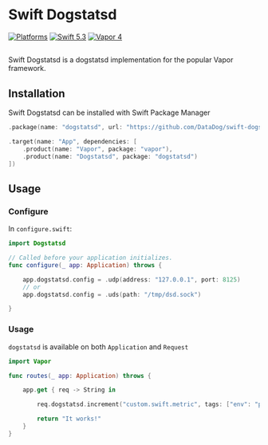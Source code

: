 # Swift Dogstatsd
[![Platforms](https://img.shields.io/badge/platforms-macOS%2010.15%20|%20Ubuntu%2016.04%20LTS-ff0000.svg?style=flat)](http://cocoapods.org/pods/FASwift)
[![Swift 5.3](https://img.shields.io/badge/swift-5.3-orange.svg?style=flat)](http://swift.org)
[![Vapor 4](https://img.shields.io/badge/vapor-4.0-blue.svg?style=flat)](https://vapor.codes)

##

Swift Dogstatsd is a dogstatsd implementation for the popular Vapor framework. 


## Installation
Swift Dogstatsd can be installed with Swift Package Manager

```swift
.package(name: "dogstatsd", url: "https://github.com/DataDog/swift-dogstatsd.git", .branch("master")),

.target(name: "App", dependencies: [
    .product(name: "Vapor", package: "vapor"),
    .product(name: "Dogstatsd", package: "dogstatsd")
])
```

## Usage

### Configure

In `configure.swift`:

```swift
import Dogstatsd

// Called before your application initializes.
func configure(_ app: Application) throws {

    app.dogstatsd.config = .udp(address: "127.0.0.1", port: 8125)
    // or 
    app.dogstatsd.config = .uds(path: "/tmp/dsd.sock")

}
```

### Usage

`dogstatsd` is available on both `Application` and `Request`

```swift
import Vapor

func routes(_ app: Application) throws {

    app.get { req -> String in

        req.dogstatsd.increment("custom.swift.metric", tags: ["env": "prod"])

        return "It works!"
    }
}

```
